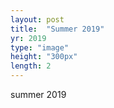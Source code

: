 ```yaml
---
layout: post
title:  "Summer 2019"
yr: 2019
type: "image"
height: "300px"
length: 2
---
```


summer 2019